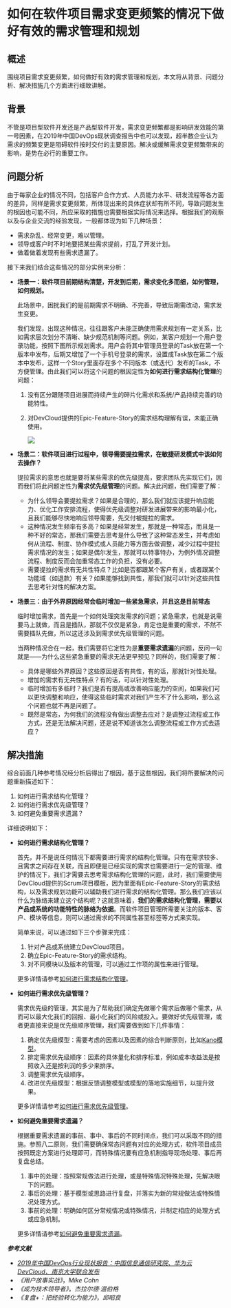 # 如何在软件项目需求变更频繁的情况下做好有效的需求管理和规划<a name="ZH-CN_TOPIC_0224560783"></a>

## 概述<a name="section1711212791613"></a>

围绕项目需求变更频繁，如何做好有效的需求管理和规划，本文将从背景、问题分析、解决措施几个方面进行细致讲解。

## 背景<a name="section58891526151610"></a>

不管是项目型软件开发还是产品型软件开发，需求变更频繁都是影响研发效能的第一号因素，在2019年中国DevOps现状调查报告中也可以发现，超半数企业认为需求的频繁变更是阻碍软件按时交付的主要原因。解决或缓解需求变更频繁带来的影响，是势在必行的重要工作。

## 问题分析<a name="section1016918410172"></a>

由于每家企业的情况不同，包括客户合作方式、人员能力水平、研发流程等各方面的差异，同样是需求变更频繁，所体现出来的具体症状却有所不同，导致问题发生的根因也可能不同，所应采取的措施也需要根据实际情况来选择。根据我们的观察以及与企业交流的经验发现，一般都体现为如下几种场景：

-   需求杂乱、经常变更，难以管理。
-   领导或客户时不时地要把某些需求提前，打乱了开发计划。
-   做着做着发现有些需求遗漏了。

接下来我们结合这些情况的部分实例来分析：

-   **场景一：软件项目前期结构清楚，开发到后期，需求变化多而细，如何管理，如何规划。**

    此场景中，困扰我们的是前期需求不明确、不完善，导致后期需改动，需求发生变更。

    我们发现，出现这种情况，往往跟客户未能正确使用需求规划有一定关系，比如需求层次划分不清晰、缺少规范机制等问题。例如，某客户规划一个用户登录功能，按照下图所示规划需求。用户会将其中管理员登录的Task放在第一个版本中发布，后期又增加了一个手机号登录的需求，设置成Task放在第二个版本中发布，这样一个Story里面存在多个不同版本（或迭代）发布的Task，不方便管理。由此我们可以将这个问题的根因定性为**如何进行需求结构化管理**的问题：

    1.  没有区分跟随项目进展而持续产生的碎片化需求和系统/产品持续完善的功能特性。
    2.  对DevCloud提供的Epic-Feature-Story的需求结构理解有误，未能正确使用。

        ![](figures/03-软件项目需求变更频繁-如何做好有效的需求管理和规划-02.png)


-   **场景二：软件项目进行过程中，领导需要提拉需求，在敏捷研发模式中该如何去操作？**

    提拉需求的意思也就是要将某些需求的优先级提高，要求团队先实现它们，因而我们将此问题定性为**需求优先级管理**的问题。解决此问题，我们需要了解：

    -   为什么领导会要提拉需求？如果是合理的，那么我们就应该提升响应能力、优化工作安排流程，使得优先级调整对研发进展带来的影响最小化，且我们能够尽快地响应领导需要，先交付被提拉的需求。
    -   这种情况发生频率有多高？如果是经常发生，那就是一种常态，而且是一种不好的常态，那我们需要去思考是什么导致了这种常态发生，并考虑如何从流程、制度、协作模式或人员能力等方面去做调整，减少过程中提拉需求情况的发生；如果是偶尔发生，那就可以特事特办，为例外情况调整流程、制度反而会加重常态工作的负担，没有必要。
    -   需要提拉的需求有无共性特点？比如是否都跟某个客户有关，或者跟某个功能域（如退款）有关？如果能够找到共性，那我们就可以针对这些共性去思考针对性的解决方案。

-   **场景三：由于外界原因经常会临时增加一些紧急需求，并且这是目前常态**

    临时增加需求，首先是一个如何处理突发需求的问题；紧急需求，也就是说需要马上就做，而且是插队，那就不仅仅是紧急，肯定也是重要的需求，不然不需要插队先做，所以这还涉及到需求优先级管理的问题。

    当两种情况合在一起，我们需要将它定性为是**重要需求遗漏**的问题，反问一句就是——为什么这些紧急重要的需求无法更早预见？同样的，我们需要了解：

    -   具体是哪些外界原因？这些原因是否有共性，有的话，那就针对性处理。
    -   增加的需求有无共性特点？有的话，可以针对性处理。
    -   临时增加有多临时？我们是否有提高或改善响应能力的空间，如果我们可以更快调整和响应，使得这些临时需求对我们产生不了什么影响，那么这个问题也就不再是问题了。
    -   既然是常态，为何我们的流程没有做出调整去应对？是调整过流程或工作方式，还是无法解决问题，还是说不知道该怎么调整流程或工作方式去适应？


## 解决措施<a name="section101694217181"></a>

综合前面几种参考情况经分析后得出了根因，基于这些根因，我们将所要解决的问题重新描述如下：

1.  如何进行需求结构化管理？
2.  如何进行需求优先级管理？
3.  如何避免重要需求遗漏？

详细说明如下：

-   **如何进行需求结构化管理？**

    首先，并不是说任何情况下都需要进行需求的结构化管理。只有在需求较多、且需求之间存在关联，而且即便是已经实现的需求也需要进行一定的管理、维护的情况下，我们才需要去思考需求结构化管理的问题，此时，我们需要使用DevCloud提供的Scrum项目模板，因为里面有Epic-Feature-Story的需求结构，以及需求规划功能可以辅助我们进行需求的结构化管理。那么我们应该以什么为脉络来建立这个结构呢？这就意味着，**我们的需求结构化管理，需要以产品或系统的功能特性的脉络为依据**。而软件项目管理所需要关注的版本、客户、模块等信息，则可以通过需求的不同属性甚至标签等方式来实现。

    简单来说，可以通过如下三个步骤来完成：

    1.  针对产品或系统建立DevCloud项目。
    2.  确立Epic-Feature-Story的需求结构。
    3.  对不同模块以及版本的管理，可以通过工作项的属性来进行管理。

    更多详情请参考[如何进行需求结构化管理](如何进行需求结构化管理.md)。


-   **如何进行需求优先级管理？**

    需求优先级的管理，其实是为了帮助我们确定先做哪个需求后做哪个需求，从而可以最大化我们的回报、最小化我们的风险或投入。要做好优先级管理，或者更直接来说是优先级顺序管理，我们需要做到如下几件事情：

    1.  确定优先级模型：需要考虑的因素以及因素的综合判断原则，比如[Kano模型](https://en.wikipedia.org/wiki/Kano_model)。
    2.  排定需求优先级顺序：因素的具体量化和排序标准，例如成本收益法是按照收入还是按利润的多少来排序。
    3.  调整需求优先级顺序。
    4.  改进优先级模型：根据反馈调整模型或模型的落地实施细节，以提升效果。

    更多详情请参考[如何进行需求优先级管理](如何进行需求优先级管理.md)。


-   **如何避免重要需求遗漏？**

    根据重要需求遗漏的事前、事中、事后的不同时间点，我们可以采取不同的措施。参照八二原则，我们需要确保常态问题有对应的处理方式，软件项目成员按照既定方案进行处理即可，而特殊情况要有应急机制指导现场处理、事后再复盘总结。

    1.  事中的处理：按照常规做法进行处理，或是特殊情况特殊处理，先解决眼下的问题。
    2.  事后的处理：基于模型或思路进行复盘，并落实为新的常规做法或特殊情况处理方式。
    3.  事前的处理：明确如何区分常规情况或特殊情况，并制定相应的处理方式或应急机制。

    更多详情请参考[如何避免重要需求遗漏](如何避免重要需求遗漏.md)。


_**参考文献**_

-   _[2019年中国DevOps行业现状报告：中国信息通信研究院、华为云DevCloud、南京大学联合发布](https://bbs.huaweicloud.com/forum/thread-21414-1-1.html)_
-   _《用户故事实战》_，_Mike Cohn_
-   _《成为技术领导者》_，_杰拉尔德·温伯格_
-   _《复盘+：把经验转化为能力》_，_邱昭良_

